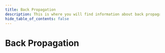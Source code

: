 ```yaml
---
title: Back Propagation
description: This is where you will find information about back propagation.
hide_table_of_contents: false
---
```


# Back Propagation
